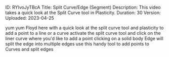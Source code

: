ID: RYlvoJyTBcA
Title: Split Curve/Edge (Segment)
Description: This video takes a quick look at the Split Curve tool in Plasticity.
Duration: 30
Version: 
Uploaded: 2023-04-25

yum yum
Floyd here with a quick look at the
split curve tool and plasticity to add a
point to a line or a curve activate the
split curve tool and click on the liner
curve where you'd like to add a point
clicking on a solid body Edge will split
the edge into multiple edges use this
handy tool to add points to Curves and
split edges

